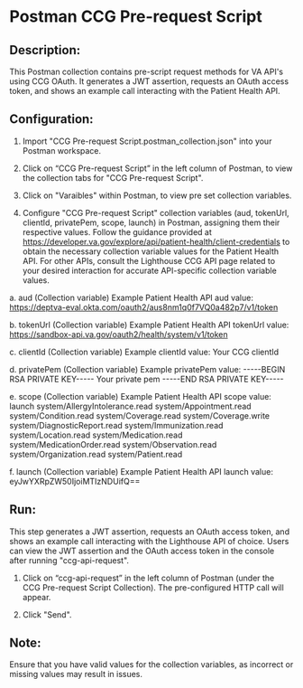 # Postman CCG Pre-request Script

## Description:

This Postman collection contains pre-script request methods for VA API's using CCG OAuth. It generates a JWT assertion, requests an OAuth access token, and shows an example call interacting with the Patient Health API.

## Configuration:

1. Import "CCG Pre-request Script.postman_collection.json" into your Postman workspace.

2. Click on “CCG Pre-request Script” in the left column of Postman, to view the collection tabs for "CCG Pre-request Script".

3. Click on "Varaibles" within Postman, to view pre set collection variables.

4. Configure "CCG Pre-request Script" collection variables (aud, tokenUrl, clientId, privatePem, scope, launch) in Postman, assigning them their respective values. Follow the guidance provided at https://developer.va.gov/explore/api/patient-health/client-credentials to obtain the necessary collection variable values for the Patient Health API. For other APIs, consult the Lighthouse CCG API page related to your desired interaction for accurate API-specific collection variable values.

a. aud (Collection variable)
Example Patient Health API aud value:
https://deptva-eval.okta.com/oauth2/aus8nm1q0f7VQ0a482p7/v1/token

b. tokenUrl (Collection variable)
Example Patient Health API tokenUrl value:
https://sandbox-api.va.gov/oauth2/health/system/v1/token

c. clientId (Collection variable)
Example clientId value:
Your CCG clientId

d. privatePem (Collection variable)
Example privatePem value:
-----BEGIN RSA PRIVATE KEY-----
Your private pem
-----END RSA PRIVATE KEY-----

e. scope (Collection variable)
Example Patient Health API scope value:
launch system/AllergyIntolerance.read system/Appointment.read system/Condition.read system/Coverage.read system/Coverage.write system/DiagnosticReport.read system/Immunization.read system/Location.read system/Medication.read system/MedicationOrder.read system/Observation.read system/Organization.read system/Patient.read

f. launch (Collection variable)
Example Patient Health API launch value:
eyJwYXRpZW50IjoiMTIzNDUifQ==

## Run:

This step generates a JWT assertion, requests an OAuth access token, and shows an example call interacting with the Lighthouse API of choice. Users can view the JWT assertion and the OAuth access token in the console after running "ccg-api-request".

1. Click on “ccg-api-request” in the left column of Postman (under the CCG Pre-request Script Collection). The pre-configured HTTP call will appear.

2. Click "Send".

## Note:

Ensure that you have valid values for the collection variables, as incorrect or missing values may result in issues.